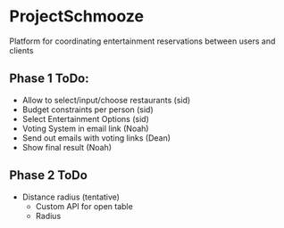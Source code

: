 # ProjectSchmooze
Platform for coordinating entertainment reservations between users and clients

## Phase 1 ToDo:
- Allow to select/input/choose restaurants (sid)
- Budget constraints per person (sid)
- Select Entertainment Options (sid)
- Voting System in email link (Noah)
- Send out emails with voting links (Dean)
- Show final result (Noah)

## Phase 2 ToDo
- Distance radius (tentative)
  - Custom API for open table
  - Radius
